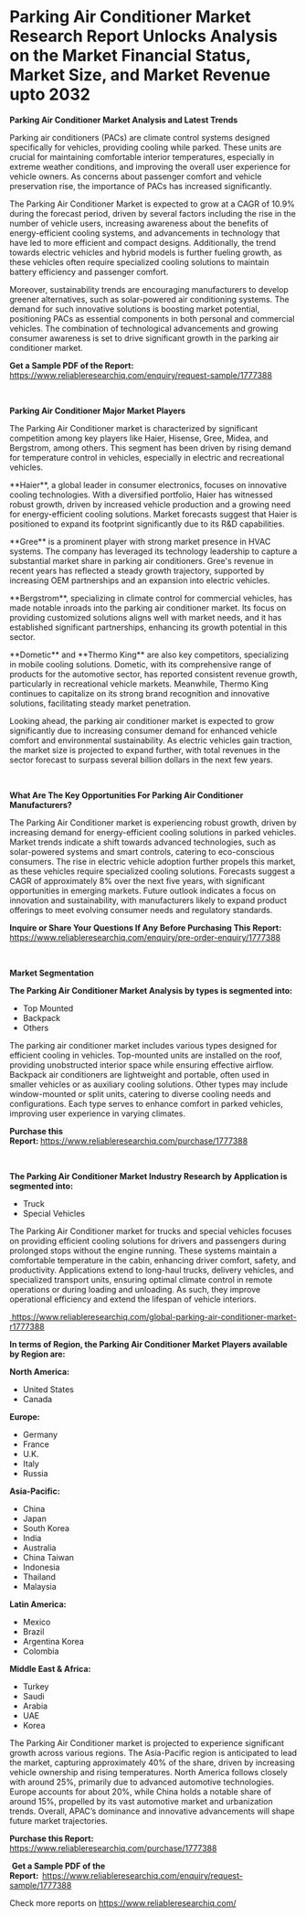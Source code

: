 <p><h1>Parking Air Conditioner Market Research Report Unlocks Analysis on the Market Financial Status, Market Size, and Market Revenue upto 2032</h1></p><p><strong>Parking Air Conditioner Market Analysis and Latest Trends</strong></p>
<p><p>Parking air conditioners (PACs) are climate control systems designed specifically for vehicles, providing cooling while parked. These units are crucial for maintaining comfortable interior temperatures, especially in extreme weather conditions, and improving the overall user experience for vehicle owners. As concerns about passenger comfort and vehicle preservation rise, the importance of PACs has increased significantly.</p><p>The Parking Air Conditioner Market is expected to grow at a CAGR of 10.9% during the forecast period, driven by several factors including the rise in the number of vehicle users, increasing awareness about the benefits of energy-efficient cooling systems, and advancements in technology that have led to more efficient and compact designs. Additionally, the trend towards electric vehicles and hybrid models is further fueling growth, as these vehicles often require specialized cooling solutions to maintain battery efficiency and passenger comfort.</p><p>Moreover, sustainability trends are encouraging manufacturers to develop greener alternatives, such as solar-powered air conditioning systems. The demand for such innovative solutions is boosting market potential, positioning PACs as essential components in both personal and commercial vehicles. The combination of technological advancements and growing consumer awareness is set to drive significant growth in the parking air conditioner market.</p></p>
<p><strong>Get a Sample PDF of the Report:&nbsp;</strong> <a href="https://www.reliableresearchiq.com/enquiry/request-sample/1777388?utm_campaign=2843&utm_medium=2&utm_source=Github&utm_content=ia&utm_term=04042025&utm_id=parking-air-conditioner">https://www.reliableresearchiq.com/enquiry/request-sample/1777388</a></p>
<p>&nbsp;</p>
<p><strong>Parking Air Conditioner Major Market Players</strong></p>
<p><p>The Parking Air Conditioner market is characterized by significant competition among key players like Haier, Hisense, Gree, Midea, and Bergstrom, among others. This segment has been driven by rising demand for temperature control in vehicles, especially in electric and recreational vehicles.</p><p>**Haier**, a global leader in consumer electronics, focuses on innovative cooling technologies. With a diversified portfolio, Haier has witnessed robust growth, driven by increased vehicle production and a growing need for energy-efficient cooling solutions. Market forecasts suggest that Haier is positioned to expand its footprint significantly due to its R&D capabilities.</p><p>**Gree** is a prominent player with strong market presence in HVAC systems. The company has leveraged its technology leadership to capture a substantial market share in parking air conditioners. Gree's revenue in recent years has reflected a steady growth trajectory, supported by increasing OEM partnerships and an expansion into electric vehicles.</p><p>**Bergstrom**, specializing in climate control for commercial vehicles, has made notable inroads into the parking air conditioner market. Its focus on providing customized solutions aligns well with market needs, and it has established significant partnerships, enhancing its growth potential in this sector.</p><p>**Dometic** and **Thermo King** are also key competitors, specializing in mobile cooling solutions. Dometic, with its comprehensive range of products for the automotive sector, has reported consistent revenue growth, particularly in recreational vehicle markets. Meanwhile, Thermo King continues to capitalize on its strong brand recognition and innovative solutions, facilitating steady market penetration.</p><p>Looking ahead, the parking air conditioner market is expected to grow significantly due to increasing consumer demand for enhanced vehicle comfort and environmental sustainability. As electric vehicles gain traction, the market size is projected to expand further, with total revenues in the sector forecast to surpass several billion dollars in the next few years.</p></p>
<p>&nbsp;</p>
<p><strong>What Are The Key Opportunities For Parking Air Conditioner Manufacturers?</strong></p>
<p><p>The Parking Air Conditioner market is experiencing robust growth, driven by increasing demand for energy-efficient cooling solutions in parked vehicles. Market trends indicate a shift towards advanced technologies, such as solar-powered systems and smart controls, catering to eco-conscious consumers. The rise in electric vehicle adoption further propels this market, as these vehicles require specialized cooling solutions. Forecasts suggest a CAGR of approximately 8% over the next five years, with significant opportunities in emerging markets. Future outlook indicates a focus on innovation and sustainability, with manufacturers likely to expand product offerings to meet evolving consumer needs and regulatory standards.</p></p>
<p><strong>Inquire or Share Your Questions If Any Before Purchasing This Report:</strong> <a href="https://www.reliableresearchiq.com/enquiry/pre-order-enquiry/1777388?utm_campaign=2843&utm_medium=2&utm_source=Github&utm_content=ia&utm_term=04042025&utm_id=parking-air-conditioner">https://www.reliableresearchiq.com/enquiry/pre-order-enquiry/1777388</a></p>
<p>&nbsp;</p>
<p><strong>Market Segmentation</strong></p>
<p><strong>The Parking Air Conditioner Market Analysis by types is segmented into:</strong></p>
<p><ul><li>Top Mounted</li><li>Backpack</li><li>Others</li></ul></p>
<p><p>The parking air conditioner market includes various types designed for efficient cooling in vehicles. Top-mounted units are installed on the roof, providing unobstructed interior space while ensuring effective airflow. Backpack air conditioners are lightweight and portable, often used in smaller vehicles or as auxiliary cooling solutions. Other types may include window-mounted or split units, catering to diverse cooling needs and configurations. Each type serves to enhance comfort in parked vehicles, improving user experience in varying climates.</p></p>
<p><strong>Purchase this Report:&nbsp;</strong><a href="https://www.reliableresearchiq.com/purchase/1777388?utm_campaign=2843&utm_medium=2&utm_source=Github&utm_content=ia&utm_term=04042025&utm_id=parking-air-conditioner">https://www.reliableresearchiq.com/purchase/1777388</a></p>
<p>&nbsp;</p>
<p><strong>The Parking Air Conditioner Market Industry Research by Application is segmented into:</strong></p>
<p><ul><li>Truck</li><li>Special Vehicles</li></ul></p>
<p><p>The Parking Air Conditioner market for trucks and special vehicles focuses on providing efficient cooling solutions for drivers and passengers during prolonged stops without the engine running. These systems maintain a comfortable temperature in the cabin, enhancing driver comfort, safety, and productivity. Applications extend to long-haul trucks, delivery vehicles, and specialized transport units, ensuring optimal climate control in remote operations or during loading and unloading. As such, they improve operational efficiency and extend the lifespan of vehicle interiors.</p></p>
<p><a href="https://www.reliableresearchiq.com/global-parking-air-conditioner-market-r1777388?utm_campaign=2843&utm_medium=2&utm_source=Github&utm_content=ia&utm_term=04042025&utm_id=parking-air-conditioner">&nbsp;https://www.reliableresearchiq.com/global-parking-air-conditioner-market-r1777388</a></p>
<p><strong>In terms of Region, the Parking Air Conditioner Market Players available by Region are:</strong></p>
<p>
    <p> <strong> North America: </strong>
        <ul>
            <li>United States</li>
            <li>Canada</li>
        </ul>
        </p> 
    <p> <strong> Europe: </strong>
        <ul>
            <li>Germany</li>
            <li>France</li>
            <li>U.K.</li>
            <li>Italy</li>
            <li>Russia</li>
        </ul>
        </p> 
    <p> <strong> Asia-Pacific: </strong>
        <ul>
            <li>China</li>
            <li>Japan</li>
            <li>South Korea</li>
            <li>India</li>
            <li>Australia</li>
            <li>China Taiwan</li>
            <li>Indonesia</li>
            <li>Thailand</li>
            <li>Malaysia</li>
        </ul>
        </p> 
    <p> <strong> Latin America: </strong>
        <ul>
            <li>Mexico</li>
            <li>Brazil</li>
            <li>Argentina Korea</li>
            <li>Colombia</li>
        </ul>
        </p> 
    <p> <strong> Middle East & Africa: </strong>
        <ul>
            <li>Turkey</li>
            <li>Saudi</li>
            <li>Arabia</li>
            <li>UAE</li>
            <li>Korea</li>
        </ul>
    </p>
    </p>
<p><p>The Parking Air Conditioner market is projected to experience significant growth across various regions. The Asia-Pacific region is anticipated to lead the market, capturing approximately 40% of the share, driven by increasing vehicle ownership and rising temperatures. North America follows closely with around 25%, primarily due to advanced automotive technologies. Europe accounts for about 20%, while China holds a notable share of around 15%, propelled by its vast automotive market and urbanization trends. Overall, APAC’s dominance and innovative advancements will shape future market trajectories.</p></p>
<p><strong>Purchase this Report: </strong><a href="https://www.reliableresearchiq.com/purchase/1777388?utm_campaign=2843&utm_medium=2&utm_source=Github&utm_content=ia&utm_term=04042025&utm_id=parking-air-conditioner">https://www.reliableresearchiq.com/purchase/1777388</a></p>
<p>&nbsp;<strong>Get a Sample PDF of the Report:&nbsp;&nbsp;</strong><a href="https://www.reliableresearchiq.com/enquiry/request-sample/1777388?utm_campaign=2843&utm_medium=2&utm_source=Github&utm_content=ia&utm_term=04042025&utm_id=parking-air-conditioner">https://www.reliableresearchiq.com/enquiry/request-sample/1777388</a></p>
<p><strong></strong></p>
<p>Check more reports on <a href="https://www.reliableresearchiq.com/?utm_campaign=2843&utm_medium=2&utm_source=Github&utm_content=ia&utm_term=04042025&utm_id=parking-air-conditioner">https://www.reliableresearchiq.com/</a></p>